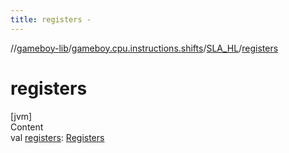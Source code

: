 ```yaml
---
title: registers -
---
```

//[gameboy-lib](../../index.md)/[gameboy.cpu.instructions.shifts](../index.md)/[SLA_HL](index.md)/[registers](registers.md)



# registers  
[jvm]  
Content  
val [registers](registers.md): [Registers](../../gameboy.cpu/-registers/index.md)  



